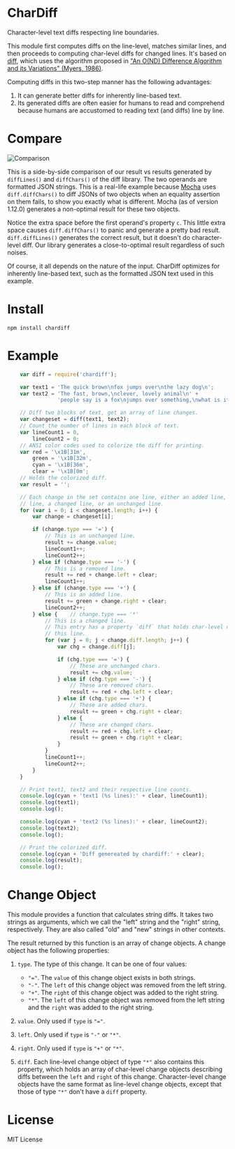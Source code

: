 CharDiff
==========

Character-level text diffs respecting line boundaries.

This module first computes diffs on the line-level, matches similar lines, and
then proceeds to computing char-level diffs for changed lines. It's based on
[diff](https://npmjs.org/package/diff), which uses the algorithm proposed in
["An O(ND) Difference Algorithm and its Variations" (Myers, 1986)](http://citeseerx.ist.psu.edu/viewdoc/summary?doi=10.1.1.4.6927).

Computing diffs in this two-step manner has the following advantages:

1. It can generate better diffs for inherently line-based text.
2. Its generated diffs are often easier for humans to read and comprehend because
   humans are accustomed to reading text (and diffs) line by line.

Compare
=======

![Comparison](https://raw.github.com/halfninety/chardiff/master/example/comparison2.png)

This is a side-by-side comparison of our result vs results generated by `diffLines()`
and `diffChars()` of the diff library. The two operands are formatted JSON strings.
This is a real-life example because [Mocha](http://visionmedia.github.io/mocha/)
uses `diff.diffChars()` to diff JSONs of two objects when an equality assertion
on them fails, to show you exactly what is different. Mocha (as of version 1.12.0)
generates a non-optimal result for these two objects.

Notice the extra space before the first operand's property `c`. This little extra
space causes `diff.diffChars()` to panic and generate a pretty bad result.
`diff.diffLines()` generates the correct result, but it doesn't do character-level
diff. Our library generates a close-to-optimal result regardless of such noises.

Of course, it all depends on the nature of the input. CharDiff optimizes for inherently
line-based text, such as the formatted JSON text used in this example.

Install
=======

    npm install chardiff

Example
=====

```js
    var diff = require('chardiff');

    var text1 = 'The quick brown\nfox jumps over\nthe lazy dog\n';
    var text2 = 'The fast, brown,\nclever, lovely animal\n' +
                'people say is a fox\njumps over something,\nwhat is it?\n';

    // Diff two blocks of text, get an array of line changes.
    var changeset = diff(text1, text2);
    // Count the number of lines in each block of text.
    var lineCount1 = 0,
        lineCount2 = 0;
    // ANSI color codes used to colorize the diff for printing.
    var red = '\x1B[31m',
        green = '\x1B[32m',
        cyan = '\x1B[36m',
        clear = '\x1B[0m';
    // Holds the colorized diff.
    var result = '';

    // Each change in the set contains one line, either an added line, a removed
    // line, a changed line, or an unchanged line.
    for (var i = 0; i < changeset.length; i++) {
        var change = changeset[i];

        if (change.type === '=') {
            // This is an unchanged line.
            result += change.value;
            lineCount1++;
            lineCount2++;
        } else if (change.type === '-') {
            // This is a removed line.
            result += red + change.left + clear;
            lineCount1++;
        } else if (change.type === '+') {
            // This is an added line.
            result += green + change.right + clear;
            lineCount2++;
        } else {    // change.type === '*'
            // This is a changed line.
            // This entry has a property `diff` that holds char-level diffs in
            // this line.
            for (var j = 0; j < change.diff.length; j++) {
                var chg = change.diff[j];

                if (chg.type === '=') {
                    // These are unchanged chars.
                    result += chg.value;
                } else if (chg.type === '-') {
                    // These are removed chars.
                    result += red + chg.left + clear;
                } else if (chg.type === '+') {
                    // These are added chars.
                    result += green + chg.right + clear;
                } else {
                    // These are changed chars.
                    result += red + chg.left + clear;
                    result += green + chg.right + clear;
                }
            }
            lineCount1++;
            lineCount2++;
        }
    }

    // Print text1, text2 and their respective line counts.
    console.log(cyan + 'text1 (%s lines):' + clear, lineCount1);
    console.log(text1);
    console.log();

    console.log(cyan + 'text2 (%s lines):' + clear, lineCount2);
    console.log(text2);
    console.log();

    // Print the colorized diff.
    console.log(cyan + 'Diff genereated by chardiff:' + clear);
    console.log(result);
    console.log();
```


Change Object
=======

This module provides a function that calculates string diffs. It takes two strings
as arguments, which we call the "left" string and the "right" string, respectively.
They are also called "old" and "new" strings in other contexts.

The result returned by this function is an array of change objects. A change object
has the following properties:

1. `type`. The type of this change. It can be one of four values:
    - `"="`. The `value` of this change object exists in both strings.
    - `"-"`. The `left` of this change object was removed from the left string.
    - `"+"`. The `right` of this change object was added to the right string.
    - `"*"`. The `left` of this change object was removed from the left string and
    the `right` was added to the right string.

2. `value`. Only used if `type` is `"="`.
3. `left`. Only used if `type` is `"-"` or `"*"`.
4. `right`. Only used if `type` is `"+"` or `"*"`.
5. `diff`. Each line-level change object of type `"*"` also contains this property, which
holds an array of char-level change objects describing diffs between the `left`
and `right` of this change. Character-level change objects have the same format as
line-level change objects, except that those of type `"*"` don't have a `diff`
property.

License
=======

MIT License
